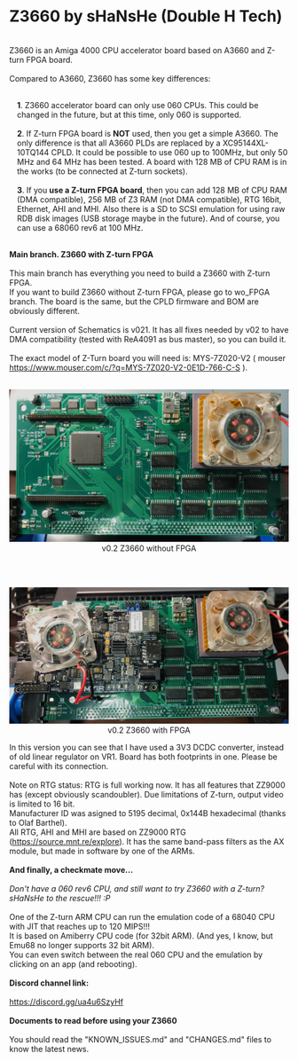 # Z3660 by sHaNsHe (Double H Tech)

<br>Z3660 is an Amiga 4000 CPU accelerator board based on A3660 and Z-turn FPGA board.
<br>
<br>Compared to A3660, Z3660 has some key differences:
<br><p style="margin-left:1em;">
<br><b>1</b>. Z3660 accelerator board can only use 060 CPUs. This could be changed in the future, but at this time, only 060 is supported.
<br>
<br><b>2</b>. If Z-turn FPGA board is <b>NOT</b> used, then you get a simple A3660. The only difference is that all A3660 PLDs are replaced by a XC95144XL-10TQ144 CPLD. It could be possible to use 060 up to 100MHz, but only 50 MHz and 64 MHz has been tested. A board with 128 MB of CPU RAM is in the works (to be connected at Z-turn sockets).
<br>
<br><b>3</b>. If you <b>use a Z-turn FPGA board</b>, then you can add 128 MB of CPU RAM (DMA compatible), 256 MB of Z3 RAM (not DMA compatible), RTG 16bit, Ethernet, AHI and MHI. Also there is a SD to SCSI emulation for using raw RDB disk images (USB storage maybe in the future). And of course, you can use a 68060 rev6 at 100 MHz.
<br><p style="margin-left:0em;">
<br><b>Main branch. Z3660 with Z-turn FPGA</b>
<br>
<br>This main branch has everything you need to build a Z3660 with Z-turn FPGA.
<br>If you want to build Z3660 without Z-turn FPGA, please go to wo_FPGA branch. The board is the same, but the CPLD firmware and BOM are obviously different.
<br>
<br>Current version of Schematics is v021. It has all fixes needed by v02 to have DMA compatibility (tested with ReA4091 as bus master), so you can build it.
<br>
<br>The exact model of Z-Turn board you will need is: MYS-7Z020-V2 ( mouser https://www.mouser.com/c/?q=MYS-7Z020-V2-0E1D-766-C-S ).
<br>
<br><p style="text-align:center;"><img src="./Images/Z3660_top_v02.jpg" alt="Z3660_top_v02.jpg" style="width:800px;"><br>v0.2 Z3660 without FPGA</br></p>
<br>
<br><p style="text-align:center;"><img src="./Images/Z3660_ZTURN_top_v02.jpg" alt="Z3660_ZTURN_top_v02.jpg" style="width:800px;"><br>v0.2 Z3660 with FPGA</br></p>
In this version you can see that I have used a 3V3 DCDC converter, instead of old linear regulator on VR1. Board has both footprints in one. Please be careful with its connection.
<br>
<br>Note on RTG status: RTG is full working now. It has all features that ZZ9000 has (except obviously scandoubler). Due limitations of Z-turn, output video is limited to 16 bit.
<br>Manufacturer ID was asigned to 5195 decimal, 0x144B hexadecimal (thanks to Olaf Barthel).
<br>All RTG, AHI and MHI are based on ZZ9000 RTG (https://source.mnt.re/explore).
It has the same band-pass filters as the AX module, but made in software by one of the ARMs.
<br>
<br><b>And finally, a checkmate move...</b>
<br>
<br><i>Don't have a 060 rev6 CPU, and still want to try Z3660 with a Z-turn?</i>
<br><i>sHaNsHe to the rescue!!! :P</i>
<br>
<br>One of the Z-turn ARM CPU can run the emulation code of a 68040 CPU with JIT that reaches up to 120 MIPS!!!<br>It is based on Amiberry CPU code (for 32bit ARM). (And yes, I know, but Emu68 no longer supports 32 bit ARM).
<br>You can even switch between the real 060 CPU and the emulation by clicking on an app (and rebooting).
<br>
<br><b>Discord channel link:</b>
<br><br>https://discord.gg/ua4u6SzyHf
<br>
<br><b>Documents to read before using your Z3660</b><br>
<br> You should read the "KNOWN_ISSUES.md" and "CHANGES.md" files to know the latest news.
